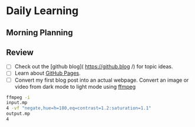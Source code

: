 # Daily Learning
## Morning Planning

## Review
- [ ] Check out the [github blog](
https://github.blog
/) for topic ideas.
- [ ] Learn about [GitHub Pages](https://skills.github.com/#first-day-on-github).
- [ ] Convert my first blog post into an actual webpage.
Convert an image or video from dark mode to light mode using [ffmpeg](https://www.ffmpeg.org)

```bash
ffmpeg -i 
input.mp
4 -vf "negate,hue=h=180,eq=contrast=1.2:saturation=1.1" 
output.mp
4
```
